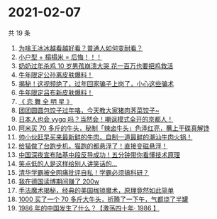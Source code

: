 # 2021-02-07

共 19 条

<!-- BEGIN ZHIHUVIDEO -->
<!-- 最后更新时间 Sun Feb 07 2021 08:16:12 GMT+0800 (CST) -->
1. [为啥王冰冰越看越好看？普通人如何变耐看？](https://www.zhihu.com/zvideo/1341411925465538560)
1. [小户型 + 榻榻米 = 后悔！！！](https://www.zhihu.com/zvideo/1341382444793184256)
1. [奶奶过年杀鸡 10 岁男孩崩溃大哭  花一百万也要把鸡救活](https://www.zhihu.com/zvideo/1340641254577709058)
1. [牛年限定公孙离皮肤爆料！](https://www.zhihu.com/zvideo/1341484613341040640)
1. [揭秘！这视频绝了，过年回家骗子上岗了，小心这些骗术](https://www.zhihu.com/zvideo/1341421826631712768)
1. [牛年限定吕布新皮肤爆料！](https://www.zhihu.com/zvideo/1341499321439772672)
1. [《 恋 舞 全 明 星 》](https://www.zhihu.com/zvideo/1341490437908017152)
1. [团团圆圆包饺子过年咯，今天教大家猪肉荠菜饺子~](https://www.zhihu.com/zvideo/1341406759672688640)
1. [日本人也会 yygq 吗？当然会！嘲讽模式全开的京都人！](https://www.zhihu.com/zvideo/1341433641394733056)
1. [阿米买 70 多斤的牛头，秘制「辣卤牛头」色泽红亮，蘸上干碟真解馋](https://www.zhihu.com/zvideo/1341329555370598400)
1. [帅小伙赶早买来最新鲜的牛肉，自制一道最鲜的潮汕牛肉火锅！](https://www.zhihu.com/zvideo/1341361079767879680)
1. [给猫做了台跑步机，猫跑的都悬浮了！直接变磁悬浮！](https://www.zhihu.com/zvideo/1341408581812527104)
1. [中国深夜宣布陆基中段反导成功！五分钟带你看懂技术原理](https://www.zhihu.com/zvideo/1341269230529077248)
1. [笑点低的人是这样给别人讲笑话的...](https://www.zhihu.com/zvideo/1339989367876808704)
1. [清华学霸被全网痛批评自私！学霸必须搞科研？](https://www.zhihu.com/zvideo/1341180660535554048)
1. [我在德国读博期间赚了 200w](https://www.zhihu.com/zvideo/1340960801528705025)
1. [手法魔术揭秘，经典的美国枷锁魔术，原理竟然如此简单](https://www.zhihu.com/zvideo/1341091861814054912)
1. [1000 买了一个 70 多斤大牛头，折腾了一下午，气都烧了半罐](https://www.zhihu.com/zvideo/1340964952849444864)
1. [1986 年的中国发生了什么？【激荡四十年· 1986 】](https://www.zhihu.com/zvideo/1341148019329372160)
<!-- END ZHIHUVIDEO -->
